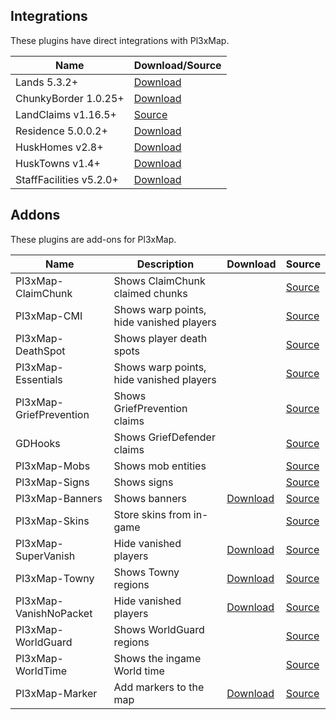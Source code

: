 ## Integrations

These plugins have direct integrations with Pl3xMap.

| Name                 | Download/Source                                                    |
| -------------------- | ------------------------------------------------------------------ |
| Lands 5.3.2+         | [Download](https://www.spigotmc.org/resources/lands.53313/)        |
| ChunkyBorder 1.0.25+ | [Download](https://www.spigotmc.org/resources/chunkyborder.84278/) |
| LandClaims v1.16.5+  | [Source](https://github.com/pl3xgaming/LandClaims/)                |
| Residence 5.0.0.2+   | [Download](https://www.spigotmc.org/resources/residence.11480/)    |
| HuskHomes v2.8+      | [Download](https://www.spigotmc.org/resources/huskhomes.83767/)    |
| HuskTowns v1.4+      | [Download](https://www.spigotmc.org/resources/husktowns.92672/)    |
| StaffFacilities v5.2.0+      | [Download](https://www.spigotmc.org/resources/staff-facilities.13097/)    |

## Addons

These plugins are add-ons for Pl3xMap.

| Name                    | Description                              | Download                                                                 | Source                                                          |
| ----------------------- | ---------------------------------------- | ------------------------------------------------------------------------ | --------------------------------------------------------------- |
| Pl3xMap-ClaimChunk      | Shows ClaimChunk claimed chunks          |  | [Source](https://github.com/pl3xgaming/Pl3xMap-ClaimChunk)      |
| Pl3xMap-CMI             | Shows warp points, hide vanished players |  | [Source](https://github.com/DoctaEnkoda/Pl3xMap-CMI)            |
| Pl3xMap-DeathSpot       | Shows player death spots                 |  | [Source](https://github.com/pl3xgaming/Pl3xMap-DeathSpot)       |
| Pl3xMap-Essentials      | Shows warp points, hide vanished players |  | [Source](https://github.com/pl3xgaming/Pl3xMap-Essentials)      |
| Pl3xMap-GriefPrevention | Shows GriefPrevention claims             |  | [Source](https://github.com/pl3xgaming/Pl3xMap-GriefPrevention) |
| GDHooks                 | Shows GriefDefender claims               |  | [Source](https://github.com/bloodmc/GDHooks)                    |
| Pl3xMap-Mobs            | Shows mob entities                       |  | [Source](https://github.com/pl3xgaming/Pl3xMap-Mobs)            |
| Pl3xMap-Signs           | Shows signs                              |  | [Source](https://github.com/pl3xgaming/Pl3xMap-Signs)           |
| Pl3xMap-Banners         | Shows banners                            | [Download](https://github.com/granny/Pl3xMap-Banners/releases/latest)    | [Source](https://github.com/granny/Pl3xMap-Banners)             |
| Pl3xMap-Skins           | Store skins from in-game                 |  | [Source](https://github.com/pl3xgaming/Pl3xMap-Skins)           |
| Pl3xMap-SuperVanish     | Hide vanished players                    | [Download](https://ci.notom3ga.me/job/Pl3xMap-SuperVanish)               | [Source](https://github.com/notOM3GA/Pl3xMap-SuperVanish)       |
| Pl3xMap-Towny           | Shows Towny regions                      | [Download](https://github.com/silverwolfg11/Pl3xMap-Towny/releases)      | [Source](https://github.com/silverwolfg11/Pl3xMap-Towny)        |
| Pl3xMap-VanishNoPacket  | Hide vanished players                    | [Download](https://github.com/AAigars/Pl3xMap-VanishNoPacket/releases)   | [Source](https://github.com/AAigars/Pl3xMap-VanishNoPacket)     |
| Pl3xMap-WorldGuard      | Shows WorldGuard regions                 |  | [Source](https://github.com/pl3xgaming/Pl3xMap-WorldGuard)      |
| Pl3xMap-WorldTime       | Shows the ingame World time              |  | [Source](https://github.com/gbl/PL3xMapTime)                    |
| Pl3xMap-Marker          | Add markers to the map                   | [Download](https://www.spigotmc.org/resources/pl3xmap-marker.97262/)   | [Source](https://github.com/SentixDev/Pl3xMap-Marker)
